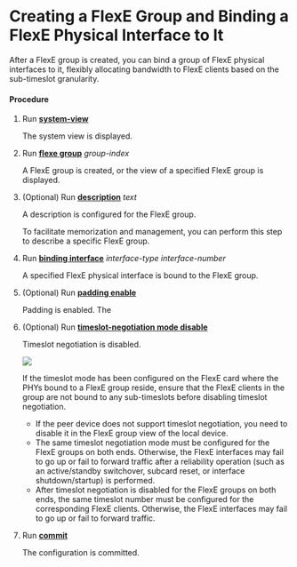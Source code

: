 Creating a FlexE Group and Binding a FlexE Physical Interface to It
===================================================================

After a FlexE group is created, you can bind a group of FlexE physical interfaces to it, flexibly allocating bandwidth to FlexE clients based on the sub-timeslot granularity.

#### Procedure

1. Run [**system-view**](cmdqueryname=system-view)
   
   
   
   The system view is displayed.
2. Run [**flexe group**](cmdqueryname=flexe+group) *group-index*
   
   
   
   A FlexE group is created, or the view of a specified FlexE group is displayed.
3. (Optional) Run [**description**](cmdqueryname=description) *text*
   
   
   
   A description is configured for the FlexE group.
   
   
   
   To facilitate memorization and management, you can perform this step to describe a specific FlexE group.
4. Run [**binding interface**](cmdqueryname=binding+interface) *interface-type* *interface-number*
   
   
   
   A specified FlexE physical interface is bound to the FlexE group.
5. (Optional) Run [**padding enable**](cmdqueryname=padding+enable)
   
   
   
   Padding is enabled. The
6. (Optional) Run [**timeslot-negotiation mode disable**](cmdqueryname=timeslot-negotiation+mode+disable)
   
   
   
   Timeslot negotiation is disabled.
   
   
   
   ![](../../../../public_sys-resources/note_3.0-en-us.png) 
   
   If the timeslot mode has been configured on the FlexE card where the PHYs bound to a FlexE group reside, ensure that the FlexE clients in the group are not bound to any sub-timeslots before disabling timeslot negotiation.
   
   * If the peer device does not support timeslot negotiation, you need to disable it in the FlexE group view of the local device.
   * The same timeslot negotiation mode must be configured for the FlexE groups on both ends. Otherwise, the FlexE interfaces may fail to go up or fail to forward traffic after a reliability operation (such as an active/standby switchover, subcard reset, or interface shutdown/startup) is performed.
   * After timeslot negotiation is disabled for the FlexE groups on both ends, the same timeslot number must be configured for the corresponding FlexE clients. Otherwise, the FlexE interfaces may fail to go up or fail to forward traffic.
7. Run [**commit**](cmdqueryname=commit)
   
   
   
   The configuration is committed.